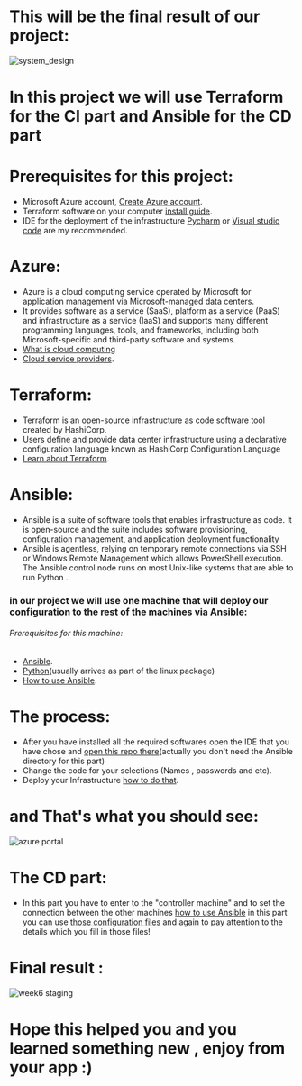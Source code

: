 # This will be the final result of our project:
![system_design](https://user-images.githubusercontent.com/105926044/175485830-982d6170-94a7-412f-9071-ec3e89079b00.png)


# In this project we will use Terraform for the CI part and Ansible for the CD part


# Prerequisites for this project:
 * Microsoft Azure account, [Create Azure account](https://azure.microsoft.com/en-us/free/).
 * Terraform software on your computer [install guide](https://learn.hashicorp.com/tutorials/terraform/install-cli).
 * IDE for the deployment of the infrastructure [Pycharm](https://www.jetbrains.com/pycharm/download/#section=windows) or [Visual studio code](https://code.visualstudio.com/download) are my recommended.


# Azure:
* Azure is a cloud computing service operated by Microsoft for application management via Microsoft-managed data centers.
* It provides software as a service (SaaS), platform as a service (PaaS) and infrastructure as a service (IaaS) and supports many different programming languages, tools, and frameworks, including both Microsoft-specific and third-party software and systems.
* [What is cloud computing](https://azure.microsoft.com/en-us/resources/cloud-computing-dictionary/what-is-cloud-computing/)
* [Cloud service providers](https://www.c-sharpcorner.com/article/top-10-cloud-service-providers/).

# Terraform:
* Terraform is an open-source infrastructure as code software tool created by HashiCorp.
* Users define and provide data center infrastructure using a declarative configuration language known as HashiCorp Configuration Language
* [Learn about Terraform](https://www.terraform.io/intro).

# Ansible:
* Ansible is a suite of software tools that enables infrastructure as code. It is open-source and the suite includes software provisioning, configuration management, and application deployment functionality
* Ansible is agentless, relying on temporary remote connections via SSH or Windows Remote Management which allows PowerShell execution. The Ansible control node runs on most Unix-like systems that are able to run Python .
### in our project we will use one machine that will deploy our configuration to the rest of the machines via Ansible:
###### Prerequisites for this machine:
* [Ansible](https://docs.ansible.com/ansible/latest/installation_guide/intro_installation.html).
* [Python](https://www.python.org/downloads/)(usually arrives as part of the linux package)
* [How to use Ansible](https://spacelift.io/blog/ansible-tutorial).

# The process:
* After you have installed all the required softwares open the IDE that you have chose and [open this repo there](https://github.com/omriganini/terraform-ansible)(actually you don't need the Ansible directory for this part)
* Change the code for your selections (Names , passwords and etc).
* Deploy your Infrastructure [how to do that](https://learn.hashicorp.com/tutorials/terraform/azure-build?in=terraform/azure-get-started).

# and That's what you should see:
![azure portal](https://user-images.githubusercontent.com/105926044/178116551-04376192-67ce-4225-8055-df62cf352314.jpg)


# The CD part:
* In this part you have to enter to the "controller machine" and to set the connection between the other machines [how to use Ansible](https://spacelift.io/blog/ansible-tutorial) in this part you can use [those configuration files](https://github.com/omriganini/terraform-ansible/tree/master/ansible) and again to pay attention to the details which you fill in those files!


# Final result : 
![week6 staging](https://user-images.githubusercontent.com/105926044/178116708-7f5f8aac-a9ce-4523-a06e-2d45f8b34c55.jpg)


# Hope this helped you and you learned something new , enjoy from your app :)
